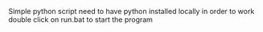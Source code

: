 Simple python script
need to have python installed locally in order to work
double click on run.bat to start the program